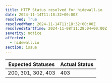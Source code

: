 ```yaml
---
title: HTTP Status resolved for hidewall.io
date: 2024-11-14T11:18:32+00:00Z
resolved: True
resolvedWhen: 2024-11-14T11:18:32+00:00Z
resolvedStartTime: 2024-11-08T11:28:04+00:00Z
severity: notice
affected:
  - hidewall.io
section: issue
---
```


| Expected Statuses | Actual Status  |
|-------------------|----------------|
| 200, 301, 302, 403 | 403 |
